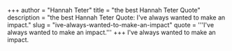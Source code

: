 +++
author = "Hannah Teter"
title = "the best Hannah Teter Quote"
description = "the best Hannah Teter Quote: I've always wanted to make an impact."
slug = "ive-always-wanted-to-make-an-impact"
quote = '''I've always wanted to make an impact.'''
+++
I've always wanted to make an impact.

